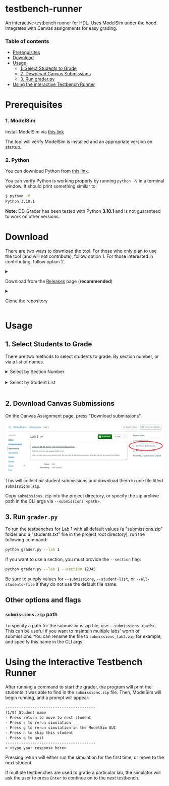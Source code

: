 # testbench-runner

An interactive testbench runner for HDL. Uses ModelSim under the hood. Integrates with Canvas assignments for easy grading.

### Table of contents

* [Prerequisites](https://github.com/benjamin051000/DD_Grader#prerequisites)
* [Download](https://github.com/benjamin051000/DD_Grader#download)
* [Usage](https://github.com/benjamin051000/DD_Grader#usage)
  * [1. Select Students to Grade](https://github.com/benjamin051000/DD_Grader#1-select-students-to-grade)
  * [2. Download Canvas Submissions](https://github.com/benjamin051000/DD_Grader#2-download-canvas-submissions)
  * [3. Run grader.py](https://github.com/benjamin051000/DD_Grader#3-run-graderpy)
* [Using the interactive Testbench Runner](https://github.com/benjamin051000/DD_Grader#using-the-interactive-testbench-runner)

# Prerequisites

### 1. ModelSim

Install ModelSim via [this link](https://fpgasoftware.intel.com/20.1/?edition=lite&product=modelsim_ae&platform=windows)

The tool will verify ModelSim is installed and an appropriate version on startup.


### 2. Python

You can download Python from [this link](https://www.python.org/downloads/).

You can verify Python is working properly by running `python -V` in a terminal window. It should print something similar to:
```bash
$ python -V
Python 3.10.1
```

**Note:** DD_Grader has been tested with Python **3.10.1** and is not guaranteed to work on other versions.

# Download
There are two ways to download the tool. 
For those who only plan to use the tool (and will not contribute), follow option 1. 
For those interested in contributing, follow option 2.

<details><summary>

Download from the [Releases](https://github.com/benjamin051000/DD_Grader/releases) page (**recommended**)

</summary>

- Download a released version as a zip file.
- Be sure to also download a supported release of the lab testbenches you plan to use. EEL4712C Digital Design's are [here](https://github.com/ARC-Lab-UF/digital-design-grading-tbs).

</details>

<details><summary>

Clone the repository

</summary>

Use the following command to clone the repository: `git clone --recurse-submodules https://github.com/ARC-Lab-UF/testbench-runner.git`
- The `--recurse-submodules` flag will also clone the `lab-testbenches/` private repository for you, if you have access to it.
- Optionally, use the SSH url rather than the HTTPS url (shown above).

</details>

# Usage
## 1. Select Students to Grade
There are two methods to select students to grade: By section number, or via a list of names.

<details><summary>Select by Section Number</summary>

To use the `--section` flag, a file named `all_students.csv` must be downloaded to the project directory. This file contains information about students in the course, including each students' section number.
### Download Student Data

1. Navigate to the course gradebook on Canvas.
2. Click "Actions > Export" as shown in the below image.

![Image showing the highlighted export button the user should press in the Canvas gradebook to download a CSV of students in the course](images/export-students.png)

Save this file as `all_students.csv` in the root directory (the same directory as this README file). It should be structured similarly to `all_students_example.csv`, but may include additional information, like assignment grades.

When running the grader, use `--section <section number>` to specify a section number you wish to grade. Section numbers are 5-digit numbers seen in the parentheses on a students' section ID string. For example, in the class/section identifier `EEL4712C-0001(11624)`, `11624` is the section number.
</details>
<br/>
<details><summary>Select by Student List</summary>

To choose specific students for grading, make a text file with the students' names.

Use the same format as `students_example.txt`, which is `<FirstName> [Middle name(s)] <LastName>` per line.

Finally, use the default `students.txt` filename, or specify the file path in the CLI args via `--student-list <path>`.
</details>
<br/>

## 2. Download Canvas Submissions

On the Canvas Assignment page, press "Download submissions". 

![Image showing where to find the "Download Submissions" button on the Canvas Assignment page](images/download-submissions.png)

This will collect *all* student submissions and download them in one file titled `submissions.zip`.


Copy `submissions.zip` into the project directory, or specify the zip archive path in the CLI args via `--submissions <path>`.

## 3. Run `grader.py`

To run the testbenches for Lab 1 with all default values (a "submissions.zip" folder and a "students.txt" file in the project root directory), run the following command:

```bash
python grader.py --lab 1
```
If you want to use a section, you must provide the `--section` flag:

```bash
python grader.py --lab 1 --section 12345
```

Be sure to supply values for `--submissions`, `--student-list`, or `--all-students-file` if they do not use the default file name.

## Other options and flags

### `submissions.zip` path

To specify a path for the submissions.zip file, use `--submissions <path>`.
This can be useful if you want to maintain multiple labs' worth of submissions. You can rename the file to `submissions_lab2.zip` for example, and specify this name in the CLI args.

# Using the Interactive Testbench Runner

After running a command to start the grader, the program will print the students it was able to find in the `submissions.zip` file.
Then, ModelSim will begin running, and a prompt will appear:
```
----------------------------------------
(1/9) Student name
- Press return to move to next student
- Press r to rerun simulation
- Press g to rerun simulation in the ModelSim GUI
- Press n to skip this student
- Press q to quit
----------------------------------------
> <type your response here>
```
Pressing return will either run the simulation for the first time, or move to the next student.

If multiple testbenches are used to grade a particular lab, the simulator will ask the user to press `Enter` to continue on to the next testbench.

